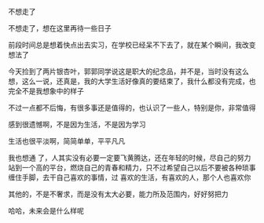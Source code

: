 不想走了



<p>不想走了，想在这里再待一些日子</p>
<p>前段时间总是想着快点出去实习，在学校已经呆不下去了，就在某个瞬间，我改变想法了</p>
<p>今天捡到了两片银杏叶，郭郭同学说这是职大的纪念品，并不是，当时没有这么想，这么一说，还真是，我的大学生活好像真的要结束了，我什么都没有完成，也完全不是我想象中的样子</p>
<p>不过一点都不后悔，有很多事还是值得的，也认识了一些人，特别是你，非常值得</p>
<p>感到很遗憾啊，不是因为生活，不是因为学习</p>
<p>生活也很平淡啊，简简单单，平平凡凡</p>
<p>我也想通 了，人其实没有必要一定要飞黄腾达，还在年轻的时候，尽自己的努力站到一个高的平台，燃烧自己的青春和精力，只不过希望自己以后不要被各种琐事缠住手脚，去干自己喜欢的事情，过
喜欢的生活，有喜欢的人，那个人也喜欢你</p>
<p>其他的，不是不奢求，而是没有太大必要，能力所及范围内，好好努把力</p>
<p>哈哈，未来会是什么样呢</p>
